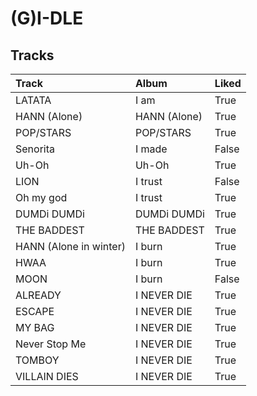 # (G)I-DLE

## Tracks

| Track                  | Album        | Liked   |
|:-----------------------|:-------------|:--------|
| LATATA                 | I am         | True    |
| HANN (Alone)           | HANN (Alone) | True    |
| POP/STARS              | POP/STARS    | True    |
| Senorita               | I made       | False   |
| Uh-Oh                  | Uh-Oh        | True    |
| LION                   | I trust      | False   |
| Oh my god              | I trust      | True    |
| DUMDi DUMDi            | DUMDi DUMDi  | True    |
| THE BADDEST            | THE BADDEST  | True    |
| HANN (Alone in winter) | I burn       | True    |
| HWAA                   | I burn       | True    |
| MOON                   | I burn       | False   |
| ALREADY                | I NEVER DIE  | True    |
| ESCAPE                 | I NEVER DIE  | True    |
| MY BAG                 | I NEVER DIE  | True    |
| Never Stop Me          | I NEVER DIE  | True    |
| TOMBOY                 | I NEVER DIE  | True    |
| VILLAIN DIES           | I NEVER DIE  | True    |